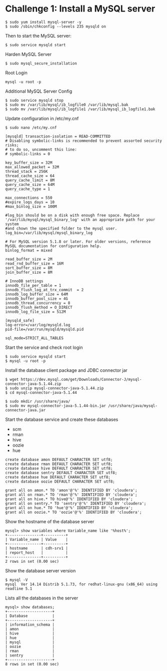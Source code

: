 # Challenge 1: Install a MySQL server
```
$ sudo yum install mysql-server -y
$ sudo /sbin/chkconfig --levels 235 mysqld on
```

Then to start the MySQL server:
```
$ sudo service mysqld start
```

Harden MySQL Server
```
$ sudo mysql_secure_installation
```

Root Login
```
mysql -u root -p
```

Additional MySQL Server Config
```
$ sudo service mysqld stop
$ sudo mv /var/lib/mysql/ib_logfile0 /var/lib/mysql.bak 
$ sudo mv /var/lib/mysql/ib_logfile1 /var/lib/mysql_ib_logfile1.bak
```

Update configuration in /etc/my.cnf
```
$ sudo nano /etc/my.cnf

[mysqld] transaction-isolation = READ-COMMITTED 
# Disabling symbolic-links is recommended to prevent assorted security risks; 
# to do so, uncomment this line: 
# symbolic-links = 0

key_buffer_size = 32M
max_allowed_packet = 32M
thread_stack = 256K
thread_cache_size = 64
query_cache_limit = 8M
query_cache_size = 64M
query_cache_type = 1

max_connections = 550
#expire_logs_days = 10
#max_binlog_size = 100M

#log_bin should be on a disk with enough free space. Replace '/var/lib/mysql/mysql_binary_log' with an appropriate path for your system
#and chown the specified folder to the mysql user.
log_bin=/var/lib/mysql/mysql_binary_log

# For MySQL version 5.1.8 or later. For older versions, reference MySQL documentation for configuration help.
binlog_format = mixed

read_buffer_size = 2M
read_rnd_buffer_size = 16M
sort_buffer_size = 8M
join_buffer_size = 8M

# InnoDB settings
innodb_file_per_table = 1
innodb_flush_log_at_trx_commit  = 2
innodb_log_buffer_size = 64M
innodb_buffer_pool_size = 4G
innodb_thread_concurrency = 8
innodb_flush_method = O_DIRECT
innodb_log_file_size = 512M

[mysqld_safe]
log-error=/var/log/mysqld.log
pid-file=/var/run/mysqld/mysqld.pid

sql_mode=STRICT_ALL_TABLES
```

Start the service and check root login
```
$ sudo service mysqld start
$ mysql -u root -p
```

Install the database client package and JDBC connector jar
```
$ wget https://dev.mysql.com/get/Downloads/Connector-J/mysql-connector-java-5.1.44.zip
$ sudo unzip mysql-connector-java-5.1.44.zip
$ cd mysql-connector-java-5.1.44

$ sudo mkdir /usr/share/java/
$ sudo mv mysql-connector-java-5.1.44-bin.jar /usr/share/java/mysql-connector-java.jar
```

Start the database service and create these databases
* scm
* rman
* hive
* oozie
* hue

```
create database amon DEFAULT CHARACTER SET utf8;
create database rman DEFAULT CHARACTER SET utf8;
create database hive DEFAULT CHARACTER SET utf8;
create database sentry DEFAULT CHARACTER SET utf8;
create database hue DEFAULT CHARACTER SET utf8;
create database oozie DEFAULT CHARACTER SET utf8;

grant all on amon.* TO 'amon'@'%' IDENTIFIED BY 'cloudera';
grant all on rman.* TO 'rman'@'%' IDENTIFIED BY 'cloudera';
grant all on hive.* TO hive@'%' IDENTIFIED BY 'cloudera';
grant all on sentry.* TO 'sentry'@'%' IDENTIFIED BY 'cloudera';
grant all on hue.* TO 'hue'@'%' IDENTIFIED BY 'cloudera';
grant all on oozie.* TO 'oozie'@'%' IDENTIFIED BY 'cloudera';
```

Show the hostname of the database server
```
mysql> show variables where Variable_name like '%host%';
+---------------+----------+
| Variable_name | Value    |
+---------------+----------+
| hostname      | cdh-srv1 |
| report_host   |          |
+---------------+----------+
2 rows in set (0.00 sec)
``` 

Show the database server version
```
$ mysql -V
mysql  Ver 14.14 Distrib 5.1.73, for redhat-linux-gnu (x86_64) using readline 5.1
```

Lists all the databases in the server
```
mysql> show databases;
+--------------------+
| Database           |
+--------------------+
| information_schema |
| amon               |
| hive               |
| hue                |
| mysql              |
| oozie              |
| rman               |
| sentry             |
+--------------------+
8 rows in set (0.00 sec)
```
